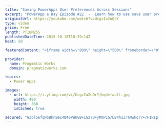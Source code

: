 ```yaml
---
title: "Saving PowerApps User Preferences Across Sessions"
excerpt: "PowerApp a Day Episode #22  -  Learn how to use save user preferences and how to build a tutorial for your users that can be automatically skipped  in the future after they click Skip.  This pattern can be used for menus and color saving as well.   Power App Training: https://pragmaticworks.com/Training/On-Demand-Training/Introduction-to-Powerapps"
originalUrl: https://youtube.com/watch?v=UcgzIa2uQrY
type: video
price: Free
length: PT18M25S
publishedDateTime: 2018-10-18T18:39:14Z
heat: 50

featuredContent: "<iframe width=\"800\" height=\"500\" frameborder=\"0\" src=\"https://www.youtube.com/embed/UcgzIa2uQrY\" allow=\"accelerometer; autoplay; encrypted-media; gyroscope; picture-in-picture\" allowfullscreen></iframe>"

provider:
  name: Progmatic Works
  domain: pragmaticworks.com

topics:
  - Power Apps

images:
  - url: https://i.ytimg.com/vi/UcgzIa2uQrY/hqdefault.jpg
    width: 480
    height: 360
    isCached: true

secured: "G3bl56fqHbBknBe14Q40PWUGB+LGz7D+yMmPLG/LB4h11raMwkqr7+/F1RspTV8+tXvhnnvt4nC5dOME4uhqtDjHokNlDirWjt4ywdL0dxlICKI0alzfdoypqOn2IEa23/jRNDFLEBxkrWhHyBAhk3ixjINuycJe0VEd14zfKPJ3S1UtZen0/FhWpqNA+/cbbPIyIkNghE00uGy7vG4fXGgB9ywp6PqxVykmHV0cZVqqqMWT+IRiZ3ngyZgPeqK0ICATnIFZJtBcg7QbdEMrSeZZH5ldMGojJ7rgWV2qti9VRL7wqg52x4V8gthG1EmOR0kjIcxmekTqqzwCTuX6jRR6yUltjq7yyPnNmW3aTvWME2OFdgBQfGUQ4bze3IXWGIYxzLymzmhn6BUzYngFEfNc/I/DD6F5OUW5WXpMWE0=;VQ3IV6XGbNSbblJvYLDpCg=="
---
```


